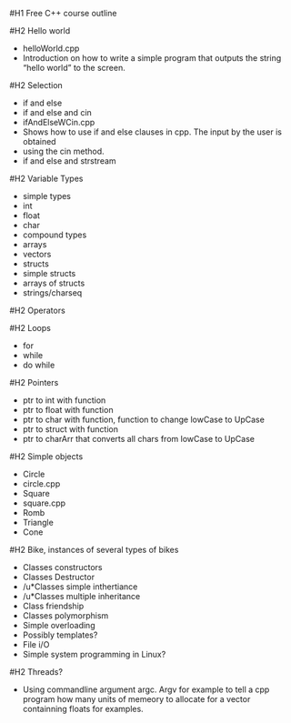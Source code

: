 #H1 Free C++ course outline
 
#H2 Hello world
 - helloWorld.cpp
 - Introduction on how to write a simple program that outputs the string “hello
world” to the screen.


#H2 Selection
 - if and else
 - if and else and cin
 - ifAndElseWCin.cpp
 - Shows how to use if and else clauses in cpp. The input by the user is obtained
 - using the cin method.
 - if and else and strstream


#H2 Variable Types
 - simple types
 - int
 - float
 - char
 - compound types
 - arrays
 - vectors
 - structs
 - simple structs
 - arrays of structs
 - strings/charseq


#H2 Operators

#H2 Loops
 - for
 - while
 - do while


#H2 Pointers
 - ptr to int with function
 - ptr to float with function
 - ptr to char with function, function to change lowCase to UpCase
 - ptr to struct with function
 - ptr to charArr that converts all chars from lowCase to UpCase


#H2 Simple objects
 - Circle
 - circle.cpp
 - Square
 - square.cpp
 - Romb
 - Triangle
 - Cone


#H2 Bike, instances of several types of bikes
 - Classes constructors
 - Classes Destructor
 - /u*Classes simple inthertiance
 - /u*Classes multiple inheritance
 - Class friendship
 - Classes polymorphism
 - Simple overloading
 - Possibly templates?
 - File i/O
 - Simple system programming in Linux?


#H2 Threads?
 -  Using commandline argument argc. Argv for example to tell a cpp program how many units of
memeory to allocate for a vector containning floats for examples.
